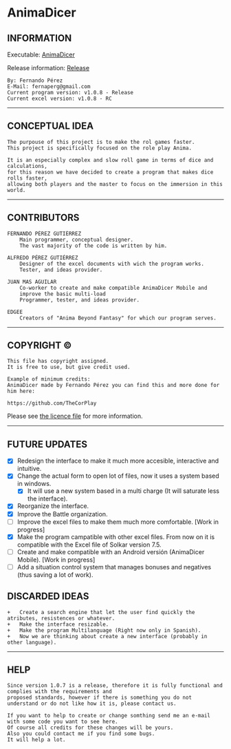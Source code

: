 # AnimaDicer
 
## INFORMATION

Executable: [AnimaDicer](AnimaDicer.jar)

Release information: [Release](https://github.com/TheCorPlay/AnimaDicer/releases "All Releases")
  
 	By: Fernando Pérez
 	E-Mail: fernaperg@gmail.com
 	Current program version: v1.0.8 - Release
	Current excel version: v1.0.8 - RC
***

## CONCEPTUAL IDEA
	
	The purpouse of this project is to make the rol games faster.
	This project is specifically focused on the role play Anima.
	
	It is an especially complex and slow roll game in terms of dice and calculations,
	for this reason we have decided to create a program that makes dice rolls faster,
	allowing both players and the master to focus on the immersion in this world.
***
	
## CONTRIBUTORS
  
	FERNANDO PÉREZ GUTIÉRREZ
		Main programmer, conceptual designer.
    	The vast majority of the code is written by him.
	
	ALFREDO PÉREZ GUTIÉRREZ
    	Designer of the excel documents with wich the program works.
    	Tester, and ideas provider.
	
	JUAN MAS AGUILAR
    	Co-worker to create and make compatible AnimaDicer Mobile and
		improve the basic multi-load
    	Programmer, tester, and ideas provider.
	
	EDGEE
		Creators of "Anima Beyond Fantasy" for which our program serves.
***
 	
## COPYRIGHT ©
 
 	This file has copyright assigned.
 	It is free to use, but give credit used.
	
 	Example of minimum credits:
 	AnimaDicer made by Fernando Pérez you can find this and more done for him here:
 
	https://github.com/TheCorPlay
	
Please see [the licence file](LICENCE) for more information.
***
 	
## FUTURE UPDATES
 	
- [X] Redesign the interface to make it much more accesible, interactive and intuitive.
- [X] Change the actual form to open lot of files, now it uses a system based in windows.
  - [X] It will use a new system based in a multi charge (It will saturate less the interface).
- [X] Reorganize the interface.
- [X] Improve the Battle organization.
- [ ] Improve the excel files to make them much more comfortable. [Work in progress]
- [X] Make the program campatible with other excel files.
  From now on it is compatible with the Excel file of Solkar version 7.5.
- [ ] Create and make compatible with an Android versión (AnimaDicer Mobile). [Work in progress]
- [ ] Add a situation control system that manages bonuses and negatives (thus saving a lot of work).
	
## DISCARDED IDEAS
	+	Create a search engine that let the user find quickly the atributes, resistences or whatever.
	+	Make the interface resizable.
	+	Make the program Multilanguage (Right now only in Spanish).
	+	Now we are thinking about create a new interface (probably in other language).
   
***
  
## HELP
	
	Since version 1.0.7 is a release, therefore it is fully functional and complies with the requirements and
	proposed standards, however if there is something you do not understand or do not like how it is, please contact us.
	
	If you want to help to create or change somthing send me an e-mail with some code you want to see here.
	Of course all credits for these changes will be yours.
	Also you could contact me if you find some bugs.
	It will help a lot.

